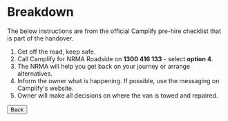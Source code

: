 <link href="../styles/custom.css" rel="stylesheet" />

# Breakdown
The below instructions are from the official Camplify pre-hire checklist that is part of the handover.

1. Get off the road, keep safe.
2. Call Camplify for NRMA Roadside on **1300
416 133** - select **option 4**.
3. The NRMA will help you get back on your
journey or arrange alternatives.
4. Inform the owner what is happening. If
possible, use the messaging on Camplify's
website.
5. Owner will make all decisions on where
the van is towed and repaired.

<a href="../index.html#guides"><button class="nav-button"><i class="arrow arrow-left"></i> Back</button></a>
